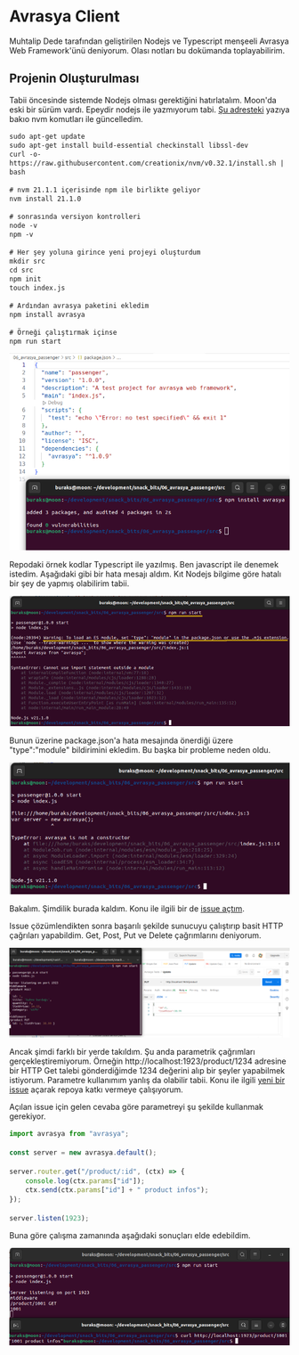 # Avrasya Client

Muhtalip Dede tarafından geliştirilen Nodejs ve Typescript menşeeli Avrasya Web Framework'ünü deniyorum. Olası notları bu dokümanda toplayabilirim.

## Projenin Oluşturulması

Tabii öncesinde sistemde Nodejs olması gerektiğini hatırlatalım. Moon'da eski bir sürüm vardı. Epeydir nodejs ile yazmıyorum tabi. [Şu adresteki](https://www.hostingadvice.com/how-to/update-node-js-latest-version/) yazıya bakıo nvm komutları ile güncelledim.

```shell
sudo apt-get update
sudo apt-get install build-essential checkinstall libssl-dev
curl -o- https://raw.githubusercontent.com/creationix/nvm/v0.32.1/install.sh | bash

# nvm 21.1.1 içerisinde npm ile birlikte geliyor
nvm install 21.1.0

# sonrasında versiyon kontrolleri
node -v
npm -v

# Her şey yoluna girince yeni projeyi oluşturdum
mkdir src
cd src
npm init
touch index.js

# Ardından avrasya paketini ekledim
npm install avrasya

# Örneği çalıştırmak içinse
npm run start
```

![avrasya_passenger_01.png](avrasya_passenger_01.png)

Repodaki örnek kodlar Typescript ile yazılmış. Ben javascript ile denemek istedim. Aşağıdaki gibi bir hata mesajı aldım. Kıt Nodejs bilgime göre hatalı bir şey de yapmış olabilirim tabii.

![avrasya_passenger_02.png](avrasya_passenger_02.png)

Bunun üzerine package.json'a hata mesajında önerdiği üzere "type":"module" bildirimini ekledim. Bu başka bir probleme neden oldu.

![avrasya_passenger_03.png](avrasya_passenger_03.png)

Bakalım. Şimdilik burada kaldım. Konu ile ilgili bir de [issue açtım](https://github.com/muhtalipdede/avrasya/issues/1).

Issue çözümlendikten sonra başarılı şekilde sunucuyu çalıştırıp basit HTTP çağrıları yapabildim. Get, Post, Put ve Delete çağrımlarını deniyorum.

![avrasya_passenger_04.png](avrasya_passenger_04.png)

Ancak şimdi farklı bir yerde takıldım. Şu anda parametrik çağrımları gerçekleştiremiyorum. Örneğin http://localhost:1923/product/1234 adresine bir HTTP Get talebi gönderdiğimde 1234 değerini alıp bir şeyler yapabilmek istiyorum. Parametre kullanımım yanlış da olabilir tabii. Konu ile ilgili [yeni bir issue](https://github.com/muhtalipdede/avrasya/issues/3) açarak repoya katkı vermeye çalışıyorum.

Açılan issue için gelen cevaba göre parametreyi şu şekilde kullanmak gerekiyor.

```js
import avrasya from "avrasya";

const server = new avrasya.default();

server.router.get("/product/:id", (ctx) => {
    console.log(ctx.params["id"]);
    ctx.send(ctx.params["id"] + " product infos");
});

server.listen(1923);
```

Buna göre çalışma zamanında aşağıdaki sonuçları elde edebildim.

![avrasya_passenger_05.png](avrasya_passenger_05.png)